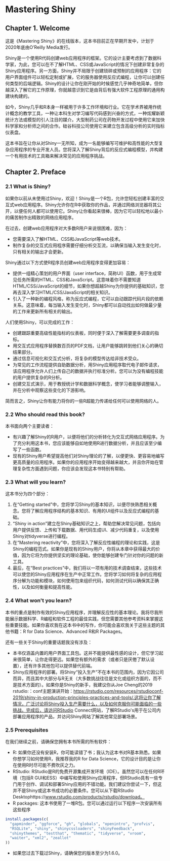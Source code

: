 # Mastering Shiny

## Chapter 1. Welcome

这是《Mastering Shiny》的在线版本，这本书目前正在早期开发中，计划于2020年底由O’Reilly Media发行。

Shiny是一个使用R代码创建web应用程序的框架。它的设计主要考虑到了数据科学家，为此，您可以在不了解HTML、CSS或JavaScript的情况下创建非常复杂的Shiny应用程序。另一方面，Shiny并不局限于创建琐碎或预制的应用程序：它的用户界面组件可以轻松定制或扩展，它的服务器使用反应式编程，让你可以创建任何类型的后端逻辑。Shiny的设计让你在刚开始的时候感觉几乎神奇地简单，但你越深入了解它的工作原理，你就越意识到它是由背后有强大软件工程原理的通用构建块构建的。

如今，Shiny几乎和R本身一样被用于许多工作环境和行业。它在学术界被用作统计概念的教学工具，一种让本科生对学习编写代码感到兴奋的方式，一种炫耀新颖统计方法或模型的引人注目的媒介。大型制药公司在药物开发过程中使用它来加快科学家和分析师之间的合作。硅谷科技公司使用它来建立包含高级分析的实时指标仪表盘。

这本书旨在让你从对Shiny一无所知，成为一名能够编写可维护和高性能的大型复杂应用程序的专业开发人员。您将深入了解Shiny背后的反应式编程模型，并构建一个有用技术的工具箱来解决常见的应用程序挑战。

## Chapter 2. Preface

### 2.1 What is Shiny?

如果你以前从未使用过Shiny，欢迎！Shiny是一个R包，允许您轻松创建丰富的交互式web应用程序。Shiny允许你在R中获取你的作品，并通过网络浏览器将其公开，以便任何人都可以使用它。Shiny让你看起来很棒，因为它可以轻松地以最小的痛苦制作出精致的网络应用程序。

在过去，创建web应用程序对大多数R用户来说很困难，因为：

- 您需要深入了解HTML、CSS和JavaScript等web技术。
- 制作复杂的交互式应用程序需要仔细分析交互流，以确保当输入发生变化时，只有相关的输出才会更新。

Shiny通过以下方式使R程序员创建web应用程序变得更加容易：

- 提供一组精心策划的用户界面（user interface，简称UI）函数，用于生成常见任务所需的HTML、CSS和JavaScript。这意味着你不需要知道HTML/CSS/JavaScript的细节，如果你想超越Shiny为你提供的基础知识，您再去深入学习HTML/CSS/JavaScript的相关知识。
- 引入了一种新的编程风格，称为反应式编程，它可以自动跟踪代码片段的依赖关系。这意味着，每当输入发生变化时，Shiny都可以自动找出如何做最少量的工作来更新所有相关的输出。

人们使用Shiny，可以完成的工作：

- 创建跟踪重要高级性能指标的仪表板，同时便于深入了解需要更多调查的指标。
- 用交互式应用程序替换数百页的PDF文档，让用户能够跳转到他们关心的确切结果部分。
- 通过信息可视化和交互式分析，将复杂的模型传达给非技术受众。
- 为常见的工作流程提供自助数据分析，用Shiny应用程序取代电子邮件请求，该应用程序允许人们上传自己的数据并执行标准分析。您可以为没有编程技能的用户提供复杂的R分析。
- 创建交互式演示，用于教授统计学和数据科学概念，使学习者能够调整输入，并在分析中观察这些变化的下游影响。

简而言之，Shiny让你有能力将你的一些R超能力传递给任何可以使用网络的人。

### 2.2 Who should read this book?

本书面向两个主要读者：

- 有兴趣了解Shiny的R用户，以便将他们的分析转化为交互式网络应用程序。为了充分利用这本书，您应该能够自如地使用R进行数据分析，并且应该至少编写了一些函数。
- 现有的Shiny用户希望提高他们对Shiny理论的了解，以便更快、更容易地编写更高质量的应用程序。如果你的应用程序开始变得越来越大，并且你开始在管理复杂性方面遇到问题，你应该会发现这本书特别有帮助。

### 2.3 What will you learn?

这本书分为四个部分：

1. 在“Getting started”中，您将学习Shiny的基本知识，以便尽快熟悉相关概念。您将了解应用程序结构的基本知识、有用的UI组件以及反应式编程的基础。
2. “Shiny in action”建立在Shiny基础知识之上，帮助您解决常见问题，包括向用户提供反馈、上传和下载数据、用代码生成UI、减少代码重复，以及使用Shiny对tidyverse进行编程。
3. 在“Mastering reactivity”中，您将深入了解反应性编程的理论和实践，这是Shiny的编程范式。如果你是现有的Shiny用户，你将从本章中获得最大的价值，因为它将为你提供坚实的理论基础，使你能够创建专门针对你的问题的新工具。
4. 最后，在“Best practices”中，我们将以一项有用的技术调查结束，这些技术可以使您的Shiny应用程序在生产中正常工作。您将学习如何将复杂的应用程序分解为功能和模块，如何使用包来组织代码，如何测试代码以确保其正确性，以及如何衡量和提高性能。

### 2.4 What won't you learn?

本书的重点是制作有效的Shiny应用程序，并理解反应性的基本理论。我将尽我所能展示数据科学、R编程和软件工程的最佳实践，但您需要其他参考资料来掌握这些重要技能。如果你喜欢我在这本书中的写作，你可能会喜欢我关于这些主题的其他书籍：R for Data Science、Advanced R和R Packages。

还有一些关于Shiny的重要话题我没有涉及：

- 本书仅涵盖内置的用户界面工具包。这并不能提供最性感的设计，但它学习起来很简单，让你走得更远。如果您有额外的需求（或者只是厌倦了默认设置），还有许多其他包可以提供替代前端。
- Shiny应用程序的部署。将Shiny“投入生产”不在本书的范围内，因为它因公司而异，而且其中大部分与R无关（大多数挑战往往是文化或组织方面的，而不是技术方面的）。如果你是Shiny的新手，我建议你从Joe Cheng的2019 rstudio:：conf主题演讲开始：https://rstudio.com/resources/rstudioconf-2019/shiny-in-production-principles-practices-and-tools/.这将让你了解情况，广泛讨论将Shiny投入生产需要什么，以及如何克服你可能面临的一些挑战。完成后，请访问RStudio Connect网站，了解RStudio's用于在公司内部署应用程序的产品，并访问Shiny网站了解其他常见部署场景。

### 2.5 Prerequisites

在我们继续之前，请确保您拥有本书所需的所有软件：

- R: 如果你还没有安装R，你可能读错了书；我认为这本书对R基本熟悉。如果你想学习如何使用R，我推荐我的R for Data Science，它的设计目的是让你在使用R时尽可能不费吹灰之力。
- RStudio: RStudio是R的免费开源集成开发环境（IDE）。虽然您可以在任何R环境（包括R GUI和ESS）中编写和使用Shiny应用程序，但RStudio具有一些专门用于创作、调试和部署Shiny应用的不错功能。我们建议你尝试一下，但这并不是Shiny或这本书成功的必要条件。您可以从下载RStudio Desktophttps://www.rstudio.com/products/rstudio/download。
- R packages: 这本书使用了一堆R包。您可以通过运行以下程序一次安装所有这些程序

```R
install.packages(c(
  "gapminder", "ggforce", "gh", "globals", "openintro", "profvis", 
  "RSQLite", "shiny", "shinycssloaders", "shinyFeedback", 
  "shinythemes", "testthat", "thematic", "tidyverse", "vroom", 
  "waiter", "xml2", "zeallot" 
))
```

- 如果您过去下载过Shiny，请确保您的版本至少为1.6.0。